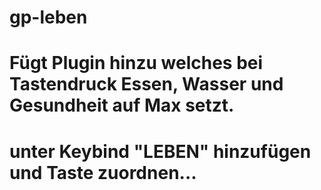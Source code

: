 # gp-leben
# Fügt Plugin hinzu welches bei Tastendruck Essen, Wasser und Gesundheit auf Max setzt.
# unter Keybind "LEBEN" hinzufügen und Taste zuordnen...
